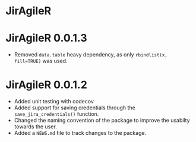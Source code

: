 # JirAgileR

# JirAgileR 0.0.1.3

* Removed `data.table` heavy dependency, as only `rbindlist(x, fill=TRUE)` was used.

# JirAgileR 0.0.1.2

* Added unit testing with codecov
* Added support for saving credentials through the `save_jira_credentials()` function.
* Changed the naming convention of the package to improve the usabilty towards the user.
* Added a `NEWS.md` file to track changes to the package.

